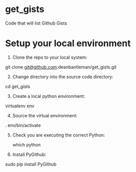 # get_gists
Code that will list Github Gists

# Setup your local environment

1. Clone the repo to your local system:

  git clone git@github.com:deanbantleman/get_gists.git

2. Change directory into the source code directory:

  cd get_gists

3. Create a local python environment:

  virtualenv env

4. Source the virtual environment:

  . env/bin/activate

5. Check you are executing the correct Python:

   which python

6. Install PyGithub:

  sudo pip install PyGithub
